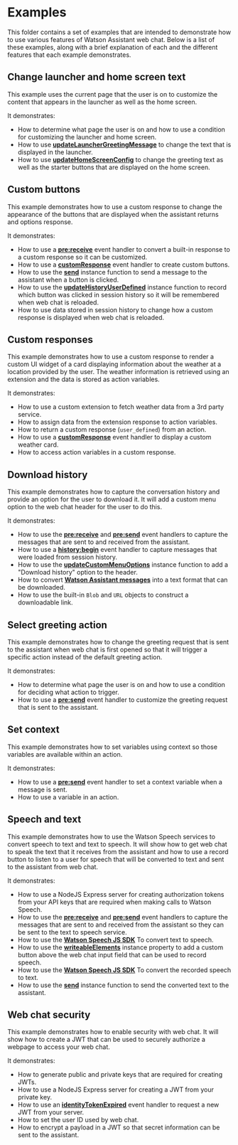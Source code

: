 # Examples

This folder contains a set of examples that are intended to demonstrate how to use various features of Watson Assistant web chat. Below is a list of these examples, along with a brief explanation of each and the different features that each example demonstrates.

## Change launcher and home screen text

This example uses the current page that the user is on to customize the content that appears in the launcher as well as the home screen.

It demonstrates:

- How to determine what page the user is on and how to use a condition for customizing the launcher and home screen.
- How to use [**updateLauncherGreetingMessage**](https://web-chat.global.assistant.watson.cloud.ibm.com/docs.html?to=api-instance-methods#updateLauncherGreetingMessage) to change the text that is displayed in the launcher.
- How to use [**updateHomeScreenConfig**](https://web-chat.global.assistant.watson.cloud.ibm.com/docs.html?to=api-instance-methods#homescreen) to change the greeting text as well as the starter buttons that are displayed on the home screen.

## Custom buttons

This example demonstrates how to use a custom response to change the appearance of the buttons that are displayed when the assistant returns and options response.

It demonstrates:

- How to use a [**pre:receive**](https://web-chat.global.assistant.watson.cloud.ibm.com/docs.html?to=api-events#prereceive) event handler to convert a built-in response to a custom response so it can be customized.
- How to use a [**customResponse**](https://web-chat.global.assistant.watson.cloud.ibm.com/docs.html?to=api-events#customresponse) event handler to create custom buttons.
- How to use the [**send**](https://web-chat.global.assistant.watson.cloud.ibm.com/docs.html?to=api-instance-methods#send) instance function to send a message to the assistant when a button is clicked.
- How to use the [**updateHistoryUserDefined**](https://web-chat.global.assistant.watson.cloud.ibm.com/docs.html?to=api-instance-methods#updateHistoryUserDefined) instance function to record which button was clicked in session history so it will be remembered when web chat is reloaded.
- How to use data stored in session history to change how a custom response is displayed when web chat is reloaded.

## Custom responses

This example demonstrates how to use a custom response to render a custom UI widget of a card displaying information about the weather at a location provided by the user. The weather information is retrieved using an extension and the data is stored as action variables.

It demonstrates:

- How to use a custom extension to fetch weather data from a 3rd party service.
- How to assign data from the extension response to action variables.
- How to return a custom response (`user_defined`) from an action.
- How to use a [**customResponse**](https://web-chat.global.assistant.watson.cloud.ibm.com/docs.html?to=api-events#customresponse) event handler to display a custom weather card.
- How to access action variables in a custom response.

## Download history

This example demonstrates how to capture the conversation history and provide an option for the user to download it. It will add a custom menu option to the web chat header for the user to do this.

It demonstrates:

- How to use the [**pre:receive**](https://web-chat.global.assistant.watson.cloud.ibm.com/docs.html?to=api-events#prereceive) and [**pre:send**](https://web-chat.global.assistant.watson.cloud.ibm.com/docs.html?to=api-events#presend) event handlers to capture the messages that are sent to and received from the assistant. 
- How to use a [**history:begin**](https://web-chat.global.assistant.watson.cloud.ibm.com/docs.html?to=api-events#historybegin) event handler to capture messages that were loaded from session history.
- How to use the [**updateCustomMenuOptions**](https://web-chat.global.assistant.watson.cloud.ibm.com/docs.html?to=api-instance-methods#updatecustommenuoptions) instance function to add a "Download history" option to the header.
- How to convert [**Watson Assistant messages**](https://cloud.ibm.com/apidocs/assistant/assistant-v2#message) into a text format that can be downloaded.
- How to use the built-in `Blob` and `URL` objects to construct a downloadable link.

## Select greeting action

This example demonstrates how to change the greeting request that is sent to the assistant when web chat is first opened so that it will trigger a specific action instead of the default greeting action.

It demonstrates:

- How to determine what page the user is on and how to use a condition for deciding what action to trigger.
- How to use a [**pre:send**](https://web-chat.global.assistant.watson.cloud.ibm.com/docs.html?to=api-events#presend) event handler to customize the greeting request that is sent to the assistant.

## Set context

This example demonstrates how to set variables using context so those variables are available within an action.

It demonstrates:

- How to use a [**pre:send**](https://web-chat.global.assistant.watson.cloud.ibm.com/docs.html?to=api-events#presend) event handler to set a context variable when a message is sent.
- How to use a variable in an action.

## Speech and text

This example demonstrates how to use the Watson Speech services to convert speech to text and text to speech. It will show how to get web chat to speak the text that it receives from the assistant and how to use a record button to listen to a user for speech that will be converted to text and sent to the assistant from web chat.

It demonstrates:

- How to use a NodeJS Express server for creating authorization tokens from your API keys that are required when making calls to Watson Speech.
- How to use the [**pre:receive**](https://web-chat.global.assistant.watson.cloud.ibm.com/docs.html?to=api-events#prereceive) and [**pre:send**](https://web-chat.global.assistant.watson.cloud.ibm.com/docs.html?to=api-events#presend) event handlers to capture the messages that are sent to and received from the assistant so they can be sent to the text to speech service.
- How to use the [**Watson Speech JS SDK**](https://github.com/watson-developer-cloud/speech-javascript-sdk) To convert text to speech.
- How to use the [**writeableElements**](https://web-chat.global.assistant.watson.cloud.ibm.com/docs.html?to=api-instance-methods#writeableelements) instance property to add a custom button above the web chat input field that can be used to record speech.
- How to use the [**Watson Speech JS SDK**](https://github.com/watson-developer-cloud/speech-javascript-sdk) To convert the recorded speech to text.
- How to use the [**send**](https://web-chat.global.assistant.watson.cloud.ibm.com/docs.html?to=api-instance-methods#send) instance function to send the converted text to the assistant.

## Web chat security

This example demonstrates how to enable security with web chat. It will show how to create a JWT that can be used to securely authorize a webpage to access your web chat.

It demonstrates:

- How to generate public and private keys that are required for creating JWTs.
- How to use a NodeJS Express server for creating a JWT from your private key.
- How to use an [**identityTokenExpired**](https://web-chat.global.assistant.watson.cloud.ibm.com/docs.html?to=api-events#identityexpired) event handler to request a new JWT from your server.
- How to set the user ID used by web chat.
- How to encrypt a payload in a JWT so that secret information can be sent to the assistant.